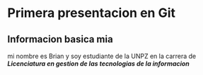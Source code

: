 # Primera presentacion en Git
## Informacion basica mia
 mi nombre es Brian y soy estudiante de la UNPZ en la carrera de ***Licenciatura en gestion de las tecnologias de la informacion***
